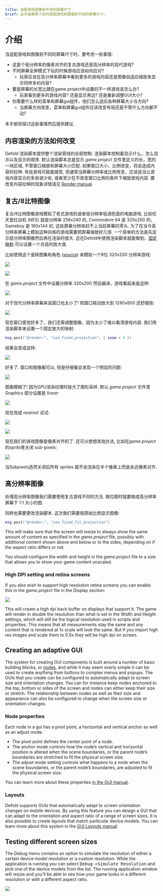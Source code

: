 ```yaml
---
title: 适配游戏图像到不同的屏幕尺寸
brief: 此手册解释了如何适配游戏和图像到不同的屏幕尺寸.
---
```


# 介绍

当适配游戏和图像到不同的屏幕尺寸时，要考虑一些事情:

* 这是个低分辨率的像素对齐的复古游戏还是高分辨率的现代游戏?
* 不同屏幕全屏模式下玩的时候游戏应该如何应对?
  * 玩家应该在高分辨率屏幕中看到更多的游戏内容还是图像自适应缩放来显示同样多的内容?
* 要是屏幕的长宽比跟在game.project中设置的不一样游戏该怎么办?
  * 玩家看到更多的游戏内容? 还是显示黑边? 还是重新调整GUI大小?
* 你需要什么样的菜单和屏幕gui组件，他们怎么适应各种屏幕大小与方向?
  * 当屏幕方向改变，菜单和屏幕gui组件应该改变布局还是不管什么方向都不动?

本手册将探讨这些事情然后提供建议.


## 内容渲染的方法如何改变

Defold 渲染脚本提供整个渲染管线的全部控制. 渲染脚本控制着显示什么，怎么显示以及显示的顺序. 默认渲染脚本总是显示 *game.project* 文件里定义的长，宽的一块区域, 不管窗口缩放和屏幕大小匹配. 如果窗口大小，比例改变，将会造成内容的拉伸. 有些游戏可能能接受, 但通常当屏幕分辨率或比例改变，应该适当让游戏内容显示的多些或少些, 或者至少在不改变窗口比例的条件下缩放游戏内容. 要改变内容拉伸的现象详情请见 [Render manual](https://www.defold.com/manuals/render/#default-view-projection).


## 复古/8比特图像

复古/8比特图像游戏模拟了老式游戏机或者低分辨率低调色盘的电脑游戏. 比如任天堂红白机 (NES) 就是分辨率 256x240 的, Commodore 64 是 320x200 的， Gameboy 是 160x144 的, 这些屏幕分辨率赶不上当前屏幕的零头. 为了在当今高分辨率屏幕上模拟这种风格的游戏需要把屏幕缩放好几倍. 一个简单的方法是先显示低分辨率图像然后再在渲染时放大. 这在Defold中使用渲染脚本就能做到，[固定映射](/manuals/render/#fixed-projection) 可以设置一个合适的放大值.

比如使用这个瓷砖图集和角色 ([source](https://ansimuz.itch.io/grotto-escape-game-art-pack)) 来模拟一个8位 320x200 分辨率游戏:

![](images/screen_size/retro-player.png)

![](images/screen_size/retro-tiles.png)

在 *game.project* 文件中设置分辨率 320x200  然后编译，游戏看起来是这样:

![](images/screen_size/retro-original_320x200.png)

对于现代分辨率屏幕来说窗口也太小了! 把窗口拖动放大到 1280x800 还舒服些:

![](images/screen_size/retro-original_1280x800.png)

现在窗口感觉好多了，我们还需调整图像，因为太小了难以看清游戏内容. 我们用渲染脚本来设置一个固定放大的映射:

```Lua
msg.post("@render:", "use_fixed_projection", { zoom = 4 })
```

结果会变成这样:

![](images/screen_size/retro-zoomed_1280x800.png)

好多了. 窗口和图像都可以, 但是仔细看会发现一个明显的问题:

![](images/screen_size/retro-zoomed_linear.png)

图像模糊了! 因为GPU渲染纹理时放大了图形采样. 默认 *game.project* 文件里 Graphics 部分设置是 *linear*:

![](images/screen_size/retro-settings_linear.png)

现在改成 *nearest* 试试:

![](images/screen_size/retro-settings_nearest.png)

![](images/screen_size/retro-zoomed_nearest.png)

现在我们的游戏图像是像素对齐的了. 还可以想想其他办法, 比如在*game.project*的sprite里关闭 sub-pixels:

![](images/screen_size/retro-subpixels.png)

当Subpixels选项关闭后所有 sprites 就不会渲染在半个像素上而是永远像素对齐.

## 高分辨率图像

处理高分辨率图像我们需要使用复古游戏不同的方法. 做位图时就要做成高分辨率屏幕下 1:1 大小的图.

同样也需要更改渲染脚本. 这次我们需要按原始比例显示图像:

```Lua
msg.post("@render:", "use_fixed_fit_projection")
```

This will make sure that the screen will resize to always show the same amount of content as specified in the *game.project* file, possibly with additional content shown above and below or to the sides, depending on if the aspect ratio differs or not.

You should configure the width and height in the *game.project* file to a size that allows you to show your game content unscaled.

### High DPI setting and retina screens

If you also wish to support high resolution retina screens you can enable this in the *game.project* file in the Display section:

![](images/screen_size/highdpi-enabled.png)

This will create a high dpi back buffer on displays that support it. The game will render in double the resolution than what is set in the Width and Height settings, which will still be the logical resolution used in scripts and properties. This means that all measurements stay the same and any content that is rendered at 1x scale will look the same. But if you import high res images and scale them to 0.5x they will be high dpi on screen.


## Creating an adaptive GUI

The system for creating GUI components is built around a number of basic building blocks, or [nodes](/manuals/gui/#node-types), and while it may seem overly simple it can be used to create anything from buttons to complex menus and popups. The GUIs that you create can be configured to automatically adapt to screen size and orientation changes. You can for instance keep nodes anchored to the top, bottom or sides of the screen and nodes can either keep their size or stretch. The relationship between nodes as well as their size and appearance can also be configured to change when the screen size or orientation changes.

### Node properties

Each node in a gui has a pivot point, a horizontal and vertical anchor as well as an adjust mode.

* The pivot point defines the center point of a node.
* The anchor mode controls how the node’s vertical and horizontal position is altered when the scene boundaries, or the parent node’s boundaries are stretched to fit the physical screen size.
* The adjust mode setting controls what happens to a node when the scene boundaries, or the parent node’s boundaries, are adjusted to fit the physical screen size.

You can learn more about these properties [in the GUI manual](/manuals/gui/#node-properties).

### Layouts

Defold supports GUIs that automatically adapt to screen orientation changes on mobile devices. By using this feature you can design a GUI that can adapt to the orientation and aspect ratio of a range of screen sizes. It is also possible to create layouts that match particular device models. You can learn more about this system in the [GUI Layouts manual](/manuals/gui-layouts/)


## Testing different screen sizes

The Debug menu contains an option to simulate the resolution of either a certain device model resolution or a custom resolution. While the application is running you can select <kbd>Debug->Simulate Resolution</kbd> and pick one of the device models from the list. The running application window will resize and you'll be able to see how your game looks in a different resolution or with a different aspect ratio.

![](images/screen_size/simulate-resolution.png)

